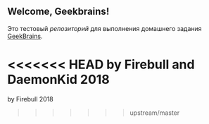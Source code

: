 ## Welcome, Geekbrains!
Это тестовый *репозиторий* для выполнения домашнего задания [GeekBrains](https://geekbrains.ru).

<<<<<<< HEAD
by Firebull and DaemonKid 2018
=======
by Firebull 2018
>>>>>>> upstream/master
